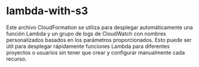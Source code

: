 # lambda-with-s3
Este archivo CloudFormation se utiliza para desplegar automáticamente una función Lambda y un grupo de logs de CloudWatch con nombres personalizados basados en los parámetros proporcionados. Esto puede ser útil para desplegar rápidamente funciones Lambda para diferentes proyectos o usuarios sin tener que crear y configurar manualmente cada recurso.
